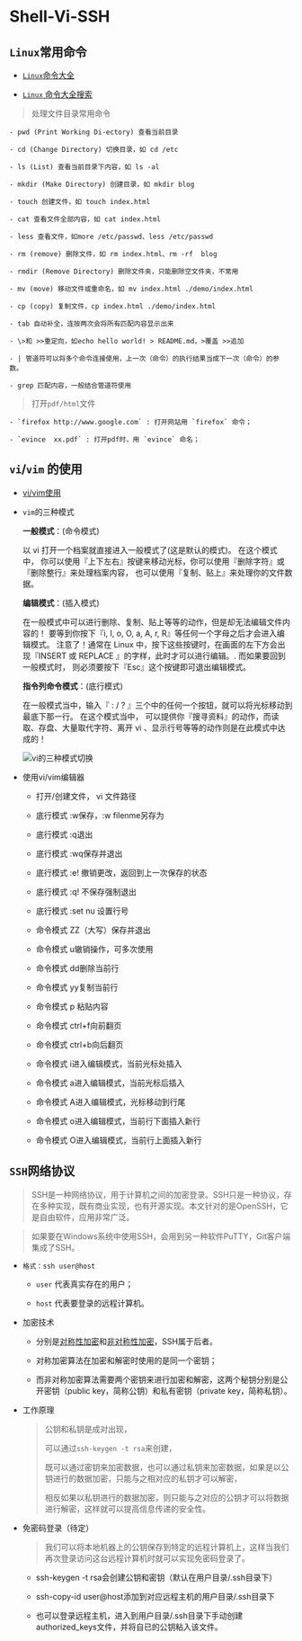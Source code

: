 # Shell-Vi-SSH

## `Linux`常用命令

  - [`Linux`命令大全](http://code.ziqiangxuetang.com/linux/linux-command-manual.html)

  - [`Linux` 命令大全搜索](http://man.linuxde.net/)

  > 处理文件目录常用命令

    - pwd (Print Working Di-ectory) 查看当前目录

    - cd (Change Directory) 切换目录，如 cd /etc

    - ls (List) 查看当前目录下内容，如 ls -al

    - mkdir (Make Directory) 创建目录，如 mkdir blog

    - touch 创建文件，如 touch index.html

    - cat 查看文件全部内容，如 cat index.html

    - less 查看文件，如more /etc/passwd、less /etc/passwd

    - rm (remove) 删除文件，如 rm index.html、rm -rf  blog

    - rmdir (Remove Directory) 删除文件夹，只能删除空文件夹，不常用

    - mv (move) 移动文件或重命名，如 mv index.html ./demo/index.html

    - cp (copy) 复制文件，cp index.html ./demo/index.html

    - tab 自动补全，连按两次会将所有匹配内容显示出来

    - \>和 >>重定向，如echo hello world! > README.md，>覆盖 >>追加

    - | 管道符可以将多个命令连接使用，上一次（命令）的执行结果当成下一次（命令）的参数。

    - grep 匹配内容，一般结合管道符使用


  > 打开`pdf/html`文件

    - `firefox http://www.google.com` : 打开网站用 `firefox` 命令；
    
    - `evince  xx.pdf` : 打开pdf时，用 `evince` 命名；


## `vi`/`vim` 的使用

  - [vi/vim使用](http://code.ziqiangxuetang.com/linux/linux-vim.html)

  - `vim`的三种模式

    **一般模式**：(命令模式)

    以 vi 打开一个档案就直接进入一般模式了(这是默认的模式)。
    在这个模式中， 你可以使用『上下左右』按键来移动光标，你可以使用『删除字符』或『删除整行』来处理档案内容， 也可以使用『复制、贴上』来处理你的文件数据。

    **编辑模式**：(插入模式)

    在一般模式中可以进行删除、复制、贴上等等的动作，但是却无法编辑文件内容的！ 
    要等到你按下『i, I, o, O, a, A, r, R』等任何一个字母之后才会进入编辑模式。
    注意了！通常在 Linux 中，按下这些按键时，在画面的左下方会出现『INSERT 或 REPLACE 』的字样，此时才可以进行编辑。.
    而如果要回到一般模式时， 则必须要按下『Esc』这个按键即可退出编辑模式。

    **指令列命令模式**：(底行模式)

    在一般模式当中，输入『 : / ? 』三个中的任何一个按钮，就可以将光标移动到最底下那一行。
    在这个模式当中， 可以提供你『搜寻资料』的动作，而读取、存盘、大量取代字符、离开 vi 、显示行号等等的动作则是在此模式中达成的！

    ![vi的三种模式切换](./images/vim_model.png)

  - 使用vi/vim编辑器

    - 打开/创建文件， vi 文件路径

    - 底行模式 :w保存，:w filenme另存为

    - 底行模式 :q退出

    - 底行模式 :wq保存并退出

    - 底行模式 :e! 撤销更改，返回到上一次保存的状态

    - 底行模式 :q! 不保存强制退出

    - 底行模式 :set nu 设置行号

    - 命令模式 ZZ（大写）保存并退出

    - 命令模式 u辙销操作，可多次使用

    - 命令模式 dd删除当前行

    - 命令模式 yy复制当前行

    - 命令模式 p 粘贴内容

    - 命令模式 ctrl+f向前翻页

    - 命令模式 ctrl+b向后翻页

    - 命令模式 i进入编辑模式，当前光标处插入

    - 命令模式 a进入编辑模式，当前光标后插入

    - 命令模式 A进入编辑模式，光标移动到行尾

    - 命令模式 o进入编辑模式，当前行下面插入新行

    - 命令模式 O进入编辑模式，当前行上面插入新行


## `SSH`网络协议

  > SSH是一种网络协议，用于计算机之间的加密登录。SSH只是一种协议，存在多种实现，既有商业实现，也有开源实现。本文针对的是OpenSSH，它是自由软件，应用非常广泛。

  > 如果要在Windows系统中使用SSH，会用到另一种软件PuTTY，Git客户端集成了SSH。

  - `格式：ssh user@host`  
  
    - `user` 代表真实存在的用户； 
    
    - `host` 代表要登录的远程计算机。
  
  - 加密技术
    - 分别是<u>对称性加密</u>和<u>非对称性加密</u>，SSH属于后者。

    - 对称加密算法在加密和解密时使用的是同一个密钥； 

    - 而非对称加密算法需要两个密钥来进行加密和解密，这两个秘钥分别是公开密钥（public key，简称公钥）和私有密钥（private key，简称私钥）。


  - 工作原理
    > 公钥和私钥是成对出现，
    > 
    > 可以通过`ssh-keygen -t rsa`来创建，
    > 
    > 既可以通过密钥来加密数据，也可以通过私钥来加密数据，如果是以公钥进行的数据加密，只能与之相对应的私钥才可以解密，
    > 
    > 相反如果以私钥进行的数据加密，则只能与之对应的公钥才可以将数据进行解密，这样就可以提高信息传递的安全性。

  - 免密码登录（待定）
    
    > 我们可以将本地机器上的公钥保存到特定的远程计算机上，这样当我们再次登录访问这台远程计算机时就可以实现免密码登录了。

    - ssh-keygen -t rsa会创建公钥和密钥（默认在用户目录/.ssh目录下）

    - ssh-copy-id user@host添加到对应远程主机的用户目录/.ssh目录下

    - 也可以登录远程主机，进入到用户目录/.ssh目录下手动创建authorized_keys文件，并将自已的公钥粘入该文件。
